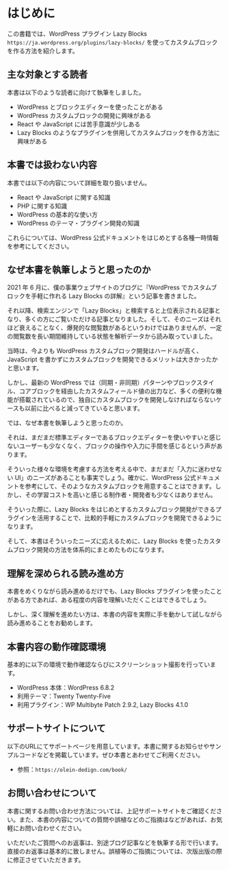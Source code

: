 # はじめに

この書籍では、WordPress プラグイン Lazy Blocks `https://ja.wordpress.org/plugins/lazy-blocks/` を使ってカスタムブロックを作る方法を紹介します。

## 主な対象とする読者

本書は以下のような読者に向けて執筆をしました。

- WordPress とブロックエディターを使ったことがある
- WordPress カスタムブロックの開発に興味がある
- React や JavaScript には苦手意識が少しある
- Lazy Blocks のようなプラグインを併用してカスタムブロックを作る方法に興味がある

## 本書では扱わない内容

本書では以下の内容について詳細を取り扱いません。

- React や JavaScript に関する知識
- PHP に関する知識
- WordPress の基本的な使い方
- WordPress のテーマ・プラグイン開発の知識

これらについては、WordPress 公式ドキュメントをはじめとする各種一時情報を参考にしてください。

## なぜ本書を執筆しようと思ったのか

2021 年 6 月に、僕の事業ウェブサイトのブログに『WordPress でカスタムブロックを手軽に作れる Lazy Blocks の詳解』という記事を書きました。

それ以降、検索エンジンで「Lazy Blocks」と検索すると上位表示される記事となり、多くの方にご覧いただける記事となりました。そして、そのニーズはそれほど衰えることなく、爆発的な閲覧数があるというわけではありませんが、一定の閲覧数を長い期間維持している状態を解析データから読み取っていました。

当時は、今よりも WordPress カスタムブロック開発はハードルが高く、JavaScript を書かずにカスタムブロックを開発できるメリットは大きかったかと思います。

しかし、最新の WordPress では（同期・非同期）パターンやブロックスタイル、コアブロックを経由したカスタムフィールド値の出力など、多くの便利な機能が搭載されているので、独自にカスタムブロックを開発しなければならないケースも以前に比べると減ってきていると思います。

では、なぜ本書を執筆しようと思ったのか。

それは、まだまだ標準エディターであるブロックエディターを使いやすいと感じないユーザーも少なくなく、ブロックの操作や入力に手間を感じるという声があります。

そういった様々な環境を考慮する方法を考える中で、まだまだ「入力に迷わせない UI」のニーズがあることも事実でしょう。確かに、WordPress 公式ドキュメントを参考にして、そのようなカスタムブロックを用意することはできます。しかし、その学習コストを高いと感じる制作者・開発者も少なくはありません。

そういった際に、Lazy Blocks をはじめとするカスタムブロック開発ができるプラグインを活用することで、比較的手軽にカスタムブロックを開発できるようになります。

そして、本書はそういったニーズに応えるために、Lazy Blocks を使ったカスタムブロック開発の方法を体系的にまとめたものになります。

## 理解を深められる読み進め方

本書をめくりながら読み進めるだけでも、Lazy Blocks プラグインを使ったことがある方であれば、ある程度の内容を理解いただくことはできるでしょう。

しかし、深く理解を進めたい方は、本書の内容を実際に手を動かして試しながら読み進めることをお勧めします。

## 本書内容の動作確認環境

基本的に以下の環境で動作確認ならびにスクリーンショット撮影を行っています。

- WordPress 本体：WordPress 6.8.2
- 利用テーマ：Twenty Twenty-Five
- 利用プラグイン：WP Multibyte Patch 2.9.2, Lazy Blocks 4.1.0

## サポートサイトについて

以下のURLにてサポートページを用意しています。本書に関するお知らせやサンプルコードなどを掲載しています。ぜひ本書とあわせてご利用ください。

- 参照：`https://olein-dedign.com/book/`

## お問い合わせについて

本書に関するお問い合わせ方法については、上記サポートサイトをご確認ください。また、本書の内容についての質問や誤植などのご指摘はなどがあれば、お気軽にお問い合わせください。

いただいたご質問へのお返事は、別途ブログ記事などを執筆する形で行います。直接のお返事は基本的に致しません。誤植等のご指摘については、次版出版の際に修正させていただきます。